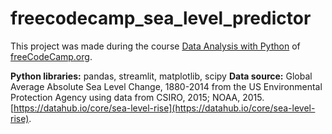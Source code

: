 # freecodecamp_sea_level_predictor

This project was made during the course [Data Analysis with Python](https://www.freecodecamp.org/learn/data-analysis-with-python/#data-analysis-with-python-projects) 
of [freeCodeCamp.org](https://www.freecodecamp.org/learn).

**Python libraries:** pandas, streamlit, matplotlib, scipy
**Data source:** Global Average Absolute Sea Level Change, 1880-2014 from the US Environmental Protection Agency 
using data from CSIRO, 2015; NOAA, 2015. 
[https://datahub.io/core/sea-level-rise](https://datahub.io/core/sea-level-rise).
